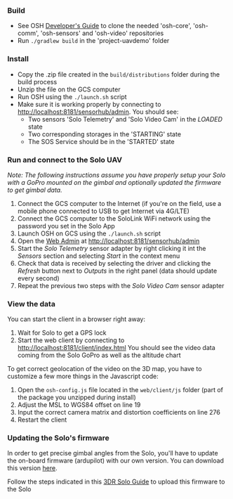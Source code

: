 ### Build

  * See OSH [Developer's Guide](http://docs.opensensorhub.org/dev/dev-guide/#building-from-source) to clone the needed 'osh-core', 'osh-comm', 'osh-sensors' and 'osh-video' repositories
  * Run `./gradlew build` in the 'project-uavdemo' folder


### Install

  * Copy the .zip file created in the `build/distributions` folder during the build process
  * Unzip the file on the GCS computer
  * Run OSH using the `./launch.sh` script
  * Make sure it is working properly by connecting to <http://localhost:8181/sensorhub/admin>. You should see:
      * Two sensors 'Solo Telemetry' and 'Solo Video Cam' in the _LOADED_ state
      * Two corresponding storages in the 'STARTING' state
      * The SOS Service should be in the 'STARTED' state
  
  
### Run and connect to the Solo UAV

_Note: The following instructions assume you have properly setup your Solo with a GoPro mounted on the gimbal and optionally updated the firmware to get gimbal data._ 

  1. Connect the GCS computer to the Internet (if you're on the field, use a mobile phone connected to USB to get Internet via 4G/LTE)
  1. Connect the GCS computer to the SoloLink WiFi network using the password you set in the Solo App
  1. Launch OSH on GCS using the `./launch.sh` script
  1. Open the [Web Admin](http://docs.opensensorhub.org/user/web-admin/) at <http://localhost:8181/sensorhub/admin>  
  1. Start the _Solo Telemetry_ sensor adapter by right clicking it int the _Sensors_ section and selecting _Start_ in the context menu
  1. Check that data is received by selecting the driver and clicking the _Refresh_ button next to _Outputs_ in the right panel
     (data should update every second)
  1. Repeat the previous two steps with the _Solo Video Cam_ sensor adapter
  
  
### View the data

You can start the client in a browser right away:

  1. Wait for Solo to get a GPS lock
  1. Start the web client by connecting to <http://localhost:8181/client/index.html>
     You should see the video data coming from the Solo GoPro as well as the altitude chart
     
To get correct geolocation of the video on the 3D map, you have to customize a few more things in the Javascript code:

  1. Open the `osh-config.js` file located in the `web/client/js` folder (part of the package you unzipped during install)
  1. Adjust the MSL to WGS84 offset on line 19
  1. Input the correct camera matrix and distortion coefficients on line 276
  1. Restart the client
  
  
### Updating the Solo's firmware

In order to get precise gimbal angles from the Solo, you'll have to update the on-board firmware (ardupilot) with our own version. You can download this version [here](https://drive.google.com/file/d/0B3EZQJqOfG9sbUNNMEgzN0VaZzA/view?usp=sharing).

Follow the steps indicated in this [3DR Solo Guide](http://ardupilot.org/dev/docs/solo.html) to upload this firmware to the Solo






  
